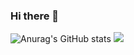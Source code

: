 ### Hi there 👋

![Anurag's GitHub stats](https://github-readme-stats.vercel.app/api?username=jjunhaa0211&show_icons=true&theme=dark)
<img src="https://img.shields.io/badge/Swift-red?style=red&logo=Swift&logoColor=F05138"/>
